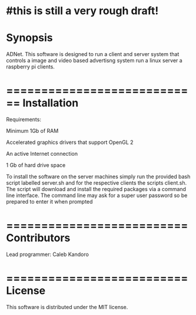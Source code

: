 #this is still a very rough draft!
============================
Synopsis
============================
ADNet. This software is designed to run a client and server system
that controls a image and video based advertisng system run 
a linux server a raspberry pi clients.

============================
Installation
============================
Requirements:

Minimum 1Gb of RAM

Accelerated graphics drivers that support OpenGL 2

An active Internet connection

1 Gb of hard drive space

To install the software on the server machines simply run the provided bash script labelled 
server.sh and for the respective clients the scripts client.sh.
The script will download and install the required packages via a 
command line interface. The command line may ask for a super user 
password so be prepared to enter it when prompted

==========================
Contributors
==========================
Lead programmer: Caleb Kandoro


==========================
License
==========================
This software is distributed under the MIT license.